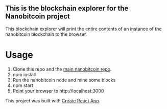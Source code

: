 ## This is the blockchain explorer for the Nanobitcoin project
This blockchain explorer will print the entire contents of an instance of the nanobitcoin blockchain to the browser.

# Usage
1. Clone this repo and the [main nanobitcoin repo](https://github.com/acolytec3/nanobitcoin).
2. npm install
3. Run the nanobitcoin node and mine some blocks
4. npm start
5. Point your browser to http://localhost:3000 

This project was built with [Create React App](https://github.com/facebook/create-react-app).



